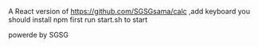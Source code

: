 A React version of https://github.com/SGSGsama/calc  ,add keyboard
you should install npm first
run start.sh to start

powerde by SGSG